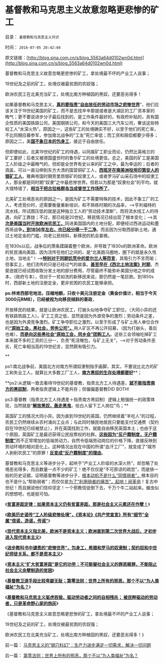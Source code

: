 # 基督教和马克思主义故意忽略更悲惨的矿工

目录： `基督教和马克思主义共识` 

时间： `2016-07-05 20:42:04` 

原文链接：[http://blog.sina.com.cn/s/blog_5563a64d0102wn0d.html](http://blog.sina.com.cn/s/blog_5563a64d0102wn0d.html)

基督教和马克思主义故意忽略更悲惨的矿工，拿处境最不坏的产业工人说事；

19世纪及之前的矿工，处境仅被最贫困的农奴强；

欧洲农民工在北美充当矿工，处境比南方种植园的黑奴，还要恶劣得多！

如果基督教和马克思主义，[**真的要指责“自由放任的劳动市场之悲惨世界**](../../../2016/6/23/打压劳动力价格的，不是资本家，而是基督教.md)”，他们应该关注于19世纪美国的矿工，而不是去找辛辛那提或者是大湖区的工厂资本家的晦气；更不要说进步分子最后找到的，是工作条件最好的，有政府补贴的，具有国企性质的美国铁路公司，美国钢铁公司，和今天的美国三大汽车公司，奢谈这些特权工人“水深火热”。原因之一，这些矿工的处境确实不好，以至于他们的死亡率，不比同期应募参军，参加南北战争的“工友”死亡率低；而工资和赔偿都要少得多；原因之二，美[**国不象日本的包身工**](../../../2014/10/4/包身工制度能够成立的两个必要条件.md)，接近于自由放任。

但即便如此，北美19世纪的矿工的待遇，以同属矿工职业而论，仍然比英格兰的矿工要好；后者又被德国盛世时的鲁尔矿工的处境更佳。总之，美国的矿工是美国工人阶级之中最晦气的，但却是全世界有史以来的矿工之中，最为幸运的；后者的涵盖，可以一直沿伸到东方大清的国营铜矿工人，[**西班牙在南美洲役用印第安人的银矿工人**](../../../2014/12/12/金银矿的火山成因和西班牙的殖民地及印第安人.md)，雅典帝国时期劳里昂银矿的奴隶工人，或者罗马矿山采石场中的奴隶工人，那全都是同时期“奴隶”之中最悲惨世界。但若以为那是“奴隶社会”的平均，就大错特错了，[**相当于把古拉格群岛当成普世工作场所了**](../../../2014/10/7/包身工制度到古拉格群岛的三个必要条件.md)。

北美矿工处境恶劣的原因之一，是因为矿工不需要特殊的技术，因此不象工厂的工人，考虑竞价时，还需要衡量重新培训，和不熟练时期的次品率，——>亨利福特的流水线，所试图压低的就是这种独立工人的“劳动技术垄断”，而将流水线工人的待遇，向矿工靠拢；不过，那已经是20世纪，移民情况已经出现了根本变化；——>其[**次是美国当时开放欧洲农民工，**](../../../2011/5/23/美国早期北方经济和欧洲农民工待遇.md)同进美国国内的土地分配，即便经过西进运动和墨西哥战争[**，到1856年左右，也已经分得一干二净**](../../../2011/10/6/美国经济的可持续发展原因在“人权私有”，早期的萧条.md)。而且因为分取西部新土地，通过土地定金的门槛，向老公民倾斜，新移民的机会甚微。

在1830s以后，战争后的萧条蹂躏着整个欧洲，并导致了1830s的欧洲革命。欧洲的贫民涌向美国，因为流传在他们之间的，是“北美跑马圈地，圈下的就是永久性土地，当地主”！——>[**特别对于同期饥荒中的爱尔兰人等而言**](../../../2011/4/2/爱尔兰大饥荒时侯的英国宗教歧视.md)，其吸引力不言而喻；但事实上，他们流传的只是已经过气的故事。[**甚至早在《西北土地法案》时期**](http://blog.sina.com.cn/u/5563a64d01017wri)，杰斐逊就已经试图收取分发土地的部分费用，尽管最终不能弥补美国分地之中的成本，（政府亏本），但对于一贫如洗的新移民来说，那仍然是一笔巨款。到1850s时，西部新土地的注册定金，更非贫困的农民工能够承担。

**ps:林肯西部宅地法，压缩地额，只收十美元注册定金（黄金价值计，相当于今天3000元RMB），已经被视为向移民倾斜的善政**，

开放移民的结果，就是让欧洲农民工，打崩头似地争夺矿工职位，（大同小异的还有铁路筑路工人）。矿工工资之低，显然是因为外源竞争的激烈；劳动条件之差，也是因为外源竞争激烈。矿工争夺职位之激烈，以至于形成了与矿上用人单位合作的[**“原始工会，黑社会，劳务公司”。**](../../../2013/12/28/农民工的工会，工头，同乡会和黑社会.md)用人矿区不再公开招募，（因为打崩头，善后也难），[**而是向这些黑社会“原始工会，同乡会”团购工人**](../../../2011/7/2/美国工团主义兴起和南北战争.md)。这些工会领袖吃掉矿工本来就不多的工资的三分一，负责“死活俺包，与矿上无关”，——>对于劳动条件恶劣，死亡率相当高的19世纪言，显然颇有吸引力。

**

ps1:南北战争前，美国北方对南方所谓奴隶制指手画脚，其实，不要说比北方的矿工和失业工人，就算比大多数工厂工人，[**南方黑奴的生存处境都要好**](../../../2011/3/30/美英“孙志刚法”和黑奴待遇.md)**；

**ps2:从逻辑一致去看待19世纪的基督教，指责北方工人待遇差，[**就不能指责南方的黑奴制**](../../../2011/3/30/黑奴“被解放”中的悲剧.md)，两者指责逻辑上不能共存；但偏偏基督教DID BOTH!

ps3:基督教（指责北方工人待遇差＋指责南方黑奴制）逻辑上勉强统一的政策体现，当然就是“[**解放黑奴，轰走黑鬼**](../../../2011/5/4/林肯“解放黑奴，轰走黑鬼”.md)，给白人留下工人岗位”鸟；**

英国矿工的情况大同小异。因为直到19世纪的英国，仍然继续着“羊吃人”的过程，农民工仍然继续从农村涌向工业点；与此同时殖民地居民只要能支付交通费（契约奴在19世纪已经被禁止），并在英国找到工作，就能自由移民英国本土；也由于这个原因，英国矿工是最迟获得公民投票权的社群。[**这些因为“反户籍制度，无户籍制度”**](../../../2010/3/5/“反户籍制度”的根源就是小农意识.md)而不正常增加的低端劳动力，自然令低端劳动岗位的价格下降，直接反映到劳动环境的相对恶化上。这种情况出现在中国的所谓“血汗工厂”，就变成了“城市人剥削农民工”的原罪！[**反变成“反户籍制度”的理由**](../../../2010/3/6/为户籍制度正名，是民主启蒙的关键一环.md)。

基督教和马克思主义等进步分子，起哄于“产业工人阶级的水深火热”，却忽略了处境恶劣得多，而且数量一点不少的矿工！绝不仅仅是“不可原谅的疏忽”，而是铁一般的历史证据，证明基督教等进步分子，[根本动机不是什么“同情弱者”，](../../../2009/9/3/穷穷相报何时了！弱者知多少！.md)根本目的也不是什么“帮助弱者”；而仅仅是[为了“利用弱者的痛苦”，起哄！闹革命](../../../2016/6/14/传统文化的敌对意识形态，是怎么练成的？.md)！复古中世纪！而且据说他们信仰坚定！一个邪教信徒倒下去，千万个牛二站起来。蝗虫似的想想吧，也是挺可怕。

《[**贫富差距定律：如果资本主义仍有贫富差距，那是社会主义元素还在作孽！**](../../../2016/6/28/贫富差距定律：社会主义元素还在作孽！.md)》

《[**欧美历史谣传“工人阶级悲惨处境”，《资本论》《共产党宣言》所有“细节”全属“信谣，造谣，传谣”**](../../../2016/6/29/《资本论》《共产党宣言》所有“细节”全属“信谣，造谣，传谣”；.md)》

《[**现代资本主义指北美，欧洲不是资本主义；欧洲直到第二次世界大战后，才初步进入现代资本主义**](../../../2016/6/30/欧洲自古以为就是社会主义，从来不是资本主义社会.md)》

《[**进步教科书中谴责的“悲惨世界”，包身工，希腊和罗马的奴隶制；契约奴和中世纪师徒关系，都不是资本主义**](../../../2016/7/1/“自由放任的劳工制度”，堪称人类有史以来的“劳工天堂”.md)》

《[**资本主义“扩大贫富差距”是它的功劳；不可能替社会主义的罪恶赎罪，不能阻止社会主义余孽制造的贫困**](../../../2016/7/2/“贫富差距扩大”是资本主义的功劳，社会主义的罪恶；.md)》

《[**基督教卫道手段比较卑鄙无耻；第零法则：世界上所有的邪恶，那个不以“为人类福祉”为名？**](../../../2016/7/3/第零法则：世界上所有的邪恶，那个不以“为人类福祉”为名？.md)》

《[**基督教和马克思主义驱虎吞狼，驱动劳动者之间的自相残杀；
被民粹驱动的劳动者，只是革命野心家的炮灰**](../../../2016/7/4/基督教和马克思主义煽动的阶级斗争.md)》

《基督教和马克思主义故意忽略更悲惨的矿工，拿处境最不坏的产业工人说事；

19世纪及之前的矿工，处境仅被最贫困的农奴强；

欧洲农民工在北美充当矿工，处境比南方种植园的黑奴，还要恶劣得多！》

前一篇： [马克思主义的“钢穴科幻”：生产力进步满足一切需求，解决一切问题](../../../2016/7/28/马克思主义的“钢穴科幻”：生产力进步满足一切需求，解决一切问题.md)

后一篇： [第零法则：世界上所有的邪恶，那个不以“为人类福祉”为名？](../../../2016/7/3/第零法则：世界上所有的邪恶，那个不以“为人类福祉”为名？.md)

